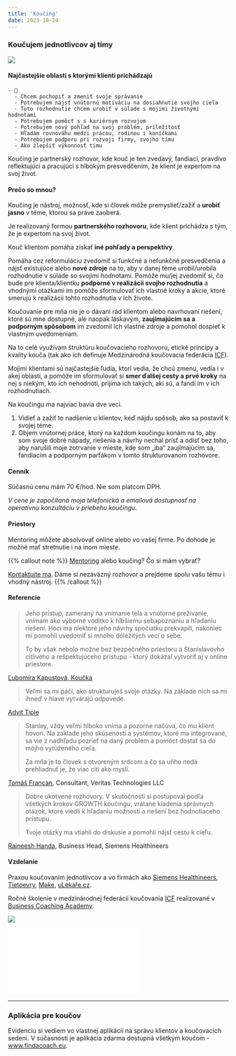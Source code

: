 ```yaml
---
title: 'Koučing'
date: 2023-10-24
---
```


### Koučujem jednotlivcov aj tímy

![](/images/coaching.jpg)

#### Najčastejšie oblasti s ktorými klienti prichádzajú

```markmap {height="200px"}
- 🤔
  - Chcem pochopiť a zmeniť svoje správanie
  - Potrebujem nájsť vnútornú motiváciu na dosiahnutie svojho cieľa
  - Toto rozhodnutie chcem urobiť v súlade s mojimi životnými hodnotami
  - Potrebujem pomôcť s s kariérnym rozvojom
  - Potrebujem nový pohľad na svoj problém, príležitosť
  - Hľadám rovnováhu medzi prácou, rodinou i koníčkami
  - Potrebujem podporu pri rozvoji firmy, svojho tímu
  - Ako zlepšiť výkonnosť tímu 
```

Koučing je partnerský rozhovor, kde kouč je ten zvedavý, fandiaci, pravdivo reflektujúci a pracujúci s hlbokým presvedčením, že klient je expertom na svoj život.

#### Prečo so mnou?

Koučing je nástroj, možnosť, kde si človek môže premyslieť/zažiť a **urobiť jasno** v téme, ktorou sa práve zaoberá.

Je realizovaný formou **partnerského rozhovoru**, kde klient prichádza s tým, že je expertom na svoj život.

Kouč klientom pomáha získať **iné pohľady a perspektívy**.

Pomáha cez reformuláciu zvedomiť si funkčné a nefunkčné presvedčenia a nájsť existujúce alebo **nové zdroje** na to, aby v danej téme urobil/urobila rozhodnutie v súlade so svojimi hodnotami. Pomôže mu/jej zvedomiť si, čo bude pre klienta/klientku **podporné v realizácii svojho rozhodnutia** a vhodnými otázkami im pomôže sformulovať ich vlastné kroky a akcie, ktoré smerujú k realizácii tohto rozhodnutia v ich živote.

Koučovanie pre mňa nie je o dávaní rád klientom alebo navrhovaní riešení, ktoré sú mne dostupné, ale naopak láskavým, **zaujímajúcim sa a podporným spôsobom** im zvedomil ich vlastné zdroje a pomohol dospieť k vlastným uvedomeniam.

Na to celé využívam štruktúru koučovacieho rozhovoru, etické princípy a kvality kouča (tak ako ich definuje Medzinárodná koučovacia federácia [ICF](https://icf.sk/)).

Mojimi klientami sú najčastejšie ľudia, ktorí vedia, že chcú zmenu, vedia i v akej oblasti, a pomôže im sformulovať si **smer ďalšej cesty a prvé kroky** na nej s niekým, kto ich nehodnotí, prijíma ich takých, akí sú, a fandí im v ich rozhodnutiach.

Na koučingu ma najviac bavia dve veci.
1) Vidieť a zažiť to nadšenie u klientov, keď nájdu spôsob, ako sa postaviť k svojej téme.
2) Objem vnútornej práce, ktorý na každom koučingu konám na to, aby som svoje dobré nápady, riešenia a návrhy nechal prísť a odísť bez toho, aby narušili moje zotrvanie v mieste, kde som „iba“ zaujímajúcim sa, fandiacim a podporným parťákom v tomto štrukturovanom rozhovore.

#### Cenník

Súčasnú cenu mám 70 €/hod. Nie som platcom DPH.

*V cene je započítaná moja telefonická a emailová dostupnosť na operatívnu konzultáciu v priebehu koučingu.*

#### Priestory

Mentoring môžete absolvovať online alebo vo vašej firme. Po dohode je možné mať stretnutie i na inom mieste.

{{% callout note %}}
[Mentoring](/mentoring) alebo koučing? Čo si mám vybrať?

[Kontaktujte ma](/contact). Dáme si nezáväzný rozhovor a prejdeme spolu vašu tému i vhodný nástroj.
{{% /callout %}}

#### Referencie

> Jeho prístup, zameraný na vnímanie tela a vnútorné prežívanie, vnímam ako výborné vodítko k hlbšiemu sebapoznaniu a hľadaniu riešení. Hoci ma niektoré jeho návrhy spočiatku prekvapili, nakoniec mi pomohli uvedomiť si mnoho dôležitých vecí o sebe.
> 
> To by však nebolo možné bez bezpečného priestoru a Stanislavovho citlivého a rešpektujúceho prístupu - ktorý dokázal vytvoriť aj v online priestore.

[Ľubomíra Kapustová, Koučka](https://www.linkedin.com/in/lubomira-kapustova-9386ba2b8/)

> Veľmi sa mi páči, ako strukturuješ svoje otázky. Na základe nich sa mi ihneď v hlave vytvárajú odpovede.

[Advit Tiple](https://www.linkedin.com/in/advittiple/)

> Stanley, vždy veľmi hlboko vníma a pozorne načúva, čo mu klient hovorí. Na základe jeho skúseností a systémov, ktoré ma integrované, sa vie z nadhľadu pozrieť na daný problém a pomôct dostať sa do môjho vytúženého cieľa.
> 
> Za mňa je to človek s otvoreným srdcom a čo sa uňho nedá prehliadnuť je, že viac cíti ako myslí.

[Tomáš Francan](https://www.linkedin.com/in/tomáš-francan-b05b9184/), Consultant, Veritas Technologies LLC

> Dobre ukotvené rozhovory. V skutočnosti si postupoval podľa všetkých krokov GROWTH koučingu, vrátane kladenia správnych otázok, ktoré viedli k hľadaniu možností a riešení bez hodnotiaceho prístupu.
> 
> Tvoje otázky ma vtiahli do diskusie a pomohli nájsť cestu k cieľu.

[Rajneesh Handa](https://www.linkedin.com/in/rajneesh-handa-6714a524/), Business Head, Siemens Healthineers

#### Vzdelanie

Praxou koučovaním jednotlivcov a vo firmách ako [Siemens Healthineers](https://www.siemens-healthineers.com/sk), [Tietoevry](https://www.tietoevry.com/en/), [Make](https://www.make.com), [uLékaře.cz](https://www.ulekare.cz).

Ročné školenie v medzinárodnej federácii koučovania [ICF](https://coachingfederation.org/) realizované v [Business Coaching Academy](https://www.koucovaciaskola.sk/kurz-biznis-koucing).

![](/images/coaching-absolvent.jpg)

![](/images/GROWTH.pdf)

<!-- {{% ako-konzultacie-prebiehaju %}} -->

---

### Aplikácia pre koučov

Evidenciu si vediem vo vlastnej aplikácií na správu klientov a koučovacích sedení. V súčasnosti je aplikácia zdarma dostupná všetkým koučom - www.findacoach.eu.